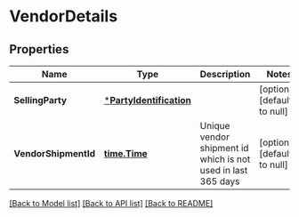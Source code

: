 # VendorDetails

## Properties
Name | Type | Description | Notes
------------ | ------------- | ------------- | -------------
**SellingParty** | [***PartyIdentification**](PartyIdentification.md) |  | [optional] [default to null]
**VendorShipmentId** | [**time.Time**](time.Time.md) | Unique vendor shipment id which is not used in last 365 days | [optional] [default to null]

[[Back to Model list]](../README.md#documentation-for-models) [[Back to API list]](../README.md#documentation-for-api-endpoints) [[Back to README]](../README.md)

